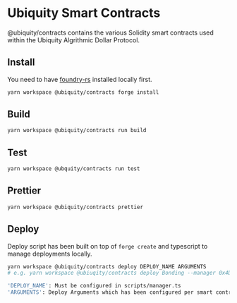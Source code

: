 # Ubiquity Smart Contracts

@ubiquity/contracts contains the various Solidity smart contracts used within the Ubiquity Algrithmic Dollar Protocol.

## Install

You need to have [foundry-rs](https://github.com/foundry-rs/foundry) installed locally first.

```bash
yarn workspace @ubiquity/contracts forge install
```

## Build

```bash
yarn workspace @ubiquity/contracts run build
```

## Test

```bash
yarn workspace @ubquity/contracts run test
```

## Prettier

```bash
yarn workspace @ubiquity/contracts prettier
```

## Deploy

Deploy script has been built on top of `forge create` and typescript to manage deployments locally.

```bash
yarn workspace @ubiquity/contracts deploy DEPLOY_NAME ARGUMENTS
# e.g. yarn workspace @ubiuqity/contracts deploy Bonding --manager 0x4DA97a8b831C345dBe6d16FF7432DF2b7b776d98 --siblings 0x0000000000000000000000000000000000000000 --network mainnet

'DEPLOY_NAME': Must be configured in scripts/manager.ts
'ARGUMENTS': Deploy Arguments which has been configured per smart contract. You can find them in each deploy script file.
```
